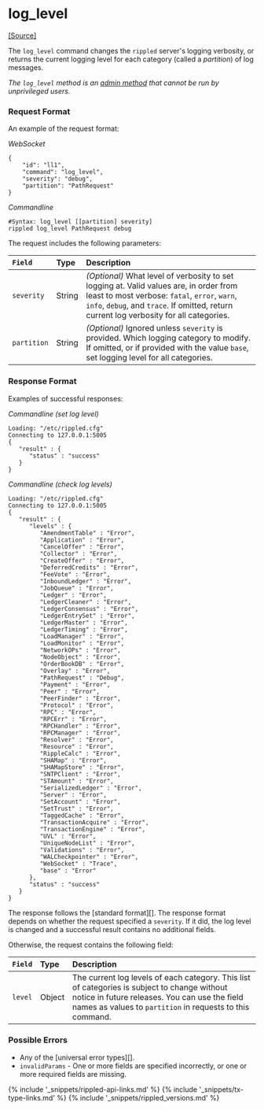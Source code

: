 # log_level
[[Source]<br>](https://github.com/ripple/rippled/blob/155fcdbcd0b4927152892c8c8be01d9cf62bed68/src/ripple/rpc/handlers/LogLevel.cpp "Source")

The `log_level` command changes the `rippled` server's logging verbosity, or returns the current logging level for each category (called a _partition_) of log messages.

_The `log_level` method is an [admin method](admin-rippled-methods.html) that cannot be run by unprivileged users._

### Request Format
An example of the request format:

<!-- MULTICODE_BLOCK_START -->

*WebSocket*

```
{
    "id": "ll1",
    "command": "log_level",
    "severity": "debug",
    "partition": "PathRequest"
}
```

*Commandline*

```
#Syntax: log_level [[partition] severity]
rippled log_level PathRequest debug
```

<!-- MULTICODE_BLOCK_END -->

The request includes the following parameters:

| `Field`     | Type   | Description                                           |
|:------------|:-------|:------------------------------------------------------|
| `severity`  | String | _(Optional)_ What level of verbosity to set logging at. Valid values are, in order from least to most verbose: `fatal`, `error`, `warn`, `info`, `debug`, and `trace`. If omitted, return current log verbosity for all categories. |
| `partition` | String | _(Optional)_ Ignored unless `severity` is provided. Which logging category to modify. If omitted, or if provided with the value `base`, set logging level for all categories. |

### Response Format

Examples of successful responses:

<!-- MULTICODE_BLOCK_START -->

*Commandline (set log level)*

```
Loading: "/etc/rippled.cfg"
Connecting to 127.0.0.1:5005
{
   "result" : {
      "status" : "success"
   }
}
```

*Commandline (check log levels)*

```
Loading: "/etc/rippled.cfg"
Connecting to 127.0.0.1:5005
{
   "result" : {
      "levels" : {
         "AmendmentTable" : "Error",
         "Application" : "Error",
         "CancelOffer" : "Error",
         "Collector" : "Error",
         "CreateOffer" : "Error",
         "DeferredCredits" : "Error",
         "FeeVote" : "Error",
         "InboundLedger" : "Error",
         "JobQueue" : "Error",
         "Ledger" : "Error",
         "LedgerCleaner" : "Error",
         "LedgerConsensus" : "Error",
         "LedgerEntrySet" : "Error",
         "LedgerMaster" : "Error",
         "LedgerTiming" : "Error",
         "LoadManager" : "Error",
         "LoadMonitor" : "Error",
         "NetworkOPs" : "Error",
         "NodeObject" : "Error",
         "OrderBookDB" : "Error",
         "Overlay" : "Error",
         "PathRequest" : "Debug",
         "Payment" : "Error",
         "Peer" : "Error",
         "PeerFinder" : "Error",
         "Protocol" : "Error",
         "RPC" : "Error",
         "RPCErr" : "Error",
         "RPCHandler" : "Error",
         "RPCManager" : "Error",
         "Resolver" : "Error",
         "Resource" : "Error",
         "RippleCalc" : "Error",
         "SHAMap" : "Error",
         "SHAMapStore" : "Error",
         "SNTPClient" : "Error",
         "STAmount" : "Error",
         "SerializedLedger" : "Error",
         "Server" : "Error",
         "SetAccount" : "Error",
         "SetTrust" : "Error",
         "TaggedCache" : "Error",
         "TransactionAcquire" : "Error",
         "TransactionEngine" : "Error",
         "UVL" : "Error",
         "UniqueNodeList" : "Error",
         "Validations" : "Error",
         "WALCheckpointer" : "Error",
         "WebSocket" : "Trace",
         "base" : "Error"
      },
      "status" : "success"
   }
}
```

<!-- MULTICODE_BLOCK_END -->

The response follows the [standard format][]. The response format depends on whether the request specified a `severity`. If it did, the log level is changed and a successful result contains no additional fields.

Otherwise, the request contains the following field:

| `Field` | Type   | Description                                               |
|:--------|:-------|:----------------------------------------------------------|
| `level` | Object | The current log levels of each category. This list of categories is subject to change without notice in future releases. You can use the field names as values to `partition` in requests to this command. |

### Possible Errors

* Any of the [universal error types][].
* `invalidParams` - One or more fields are specified incorrectly, or one or more required fields are missing.

<!--{# common link defs #}-->
{% include '_snippets/rippled-api-links.md' %}
{% include '_snippets/tx-type-links.md' %}
{% include '_snippets/rippled_versions.md' %}
